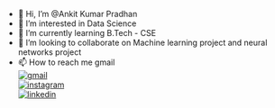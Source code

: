 - 👋 Hi, I’m @Ankit Kumar Pradhan
- 👀 I’m interested in Data Science
- 🌱 I’m currently learning B.Tech - CSE
- 💞️ I’m looking to collaborate on Machine learning project and neural networks project
- 📫 How to reach me gmail         
[![gmail](https://img.shields.io/badge/Gmail-D14836?style=for-the-badge&logo=gmail&logoColor=white)](ankitkumarpradhan144@gmail.com)                
[![instagram](https://img.shields.io/badge/Instagram-E4405F?style=for-the-badge&logo=instagram&logoColor=white)](https://www.instagram.com/_24ksmile_/)           
[![linkedin](https://img.shields.io/badge/linkedin-0A66C2?style=for-the-badge&logo=linkedin&logoColor=white)](https://www.linkedin.com/in/ankit-pradhan-052353221/)

<!---
Ankit-77/Ankit-77 is a ✨ special ✨ repository because its `README.md` (this file) appears on your GitHub profile.
You can click the Preview link to take a look at your changes.
--->
